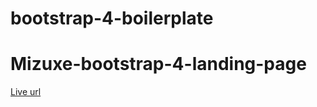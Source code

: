 # bootstrap-4-boilerplate

# Mizuxe-bootstrap-4-landing-page

[Live url](https://supercoder123.github.io/Mizuxe-bootstrap-4-landing-page/)
